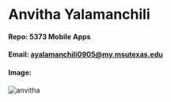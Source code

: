 # Anvitha Yalamanchili
#### Repo: 5373 Mobile Apps
#### Email: ayalamanchili0905@my.msutexas.edu
#### Image:
![anvitha](https://github.com/AnvithaYalamanchili/5373-MobileApps/assets/157231002/1eae829b-96e7-47cb-bc1e-dce1cd629062)
